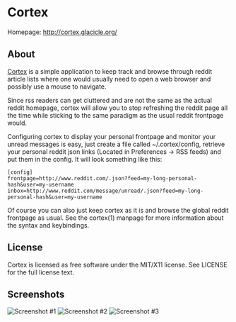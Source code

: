 # Cortex

Homepage: <http://cortex.glacicle.org/>

## About

[Cortex](http://cortex.glacicle.org/) is a simple application to keep track
and browse through reddit article lists where one would usually need to open
a web browser and possibly use a mouse to navigate.

Since rss readers can get cluttered and are not the same as the actual reddit
homepage, cortex will allow you to stop refreshing the reddit page all the
time while sticking to the same paradigm as the usual reddit frontpage would.

Configuring cortex to display your personal frontpage and monitor your unread
messages is easy, just create a file called ~/.cortex/config, retrieve your
personal reddit json links (Located in Preferences -> RSS feeds) and put
them in the config. It will look something like this:

    [config]
    frontpage=http://www.reddit.com/.json?feed=my-long-personal-hash&user=my-username
    inbox=http://www.reddit.com/message/unread/.json?feed=my-long-personal-hash&user=my-username

Of course you can also just keep cortex as it is and browse the global reddit
frontpage as usual. See the cortex(1) manpage for more information about the
syntax and keybindings.

## License

Cortex is licensed as free software under the MIT/X11 license.
See LICENSE for the full license text.

## Screenshots

![Screenshot #1](http://cortex.glacicle.org/screen_1.png)
![Screenshot #2](http://cortex.glacicle.org/screen_2.png)
![Screenshot #3](http://cortex.glacicle.org/screen_3.png)

